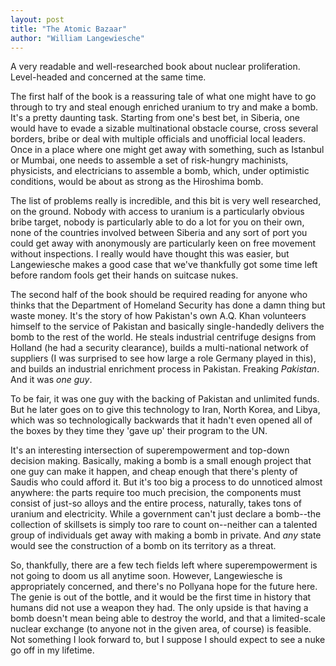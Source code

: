 ```yaml
---
layout: post
title: "The Atomic Bazaar"
author: "William Langewiesche"
---
```

A very readable and well-researched book about nuclear proliferation.  Level-headed and concerned at the same time.

The first half of the book is a reassuring tale of what one might have to go through to try and steal enough enriched uranium to try and make a bomb.  It's a pretty daunting task.  Starting from one's best bet, in Siberia, one would have to evade a sizable multinational obstacle course, cross several borders, bribe or deal with multiple officials and unofficial local leaders.  Once in a place where one might get away with something, such as Istanbul or Mumbai, one needs to assemble a set of risk-hungry machinists, physicists, and electricians to assemble a bomb, which, under optimistic conditions, would be about as strong as the Hiroshima bomb.

The list of problems really is incredible, and this bit is very well researched, on the ground.  Nobody with access to uranium is a particularly obvious bribe target, nobody is particularly able to do a lot for you on their own, none of the countries involved between Siberia and any sort of port you could get away with anonymously are particularly keen on free movement without inspections.  I really would have thought this was easier, but Langewiesche makes a good case that we've thankfully got some time left before random fools get their hands on suitcase nukes.

The second half of the book should be required reading for anyone who thinks that the Department of Homeland Security has done a damn thing but waste money.  It's the story of how Pakistan's own A.Q. Khan volunteers himself to the service of Pakistan and basically single-handedly delivers the bomb to the rest of the world.  He steals industrial centrifuge designs from Holland (he had a security clearance), builds a multi-national network of suppliers (I was surprised to see how large a role Germany played in this), and builds an industrial enrichment process in Pakistan.  Freaking <i>Pakistan</i>.  And it was <i>one guy</i>.

To be fair, it was one guy with the backing of Pakistan and unlimited funds.  But he later goes on to give this technology to Iran, North Korea, and Libya, which was so technologically backwards that it hadn't even opened all of the boxes by they time they 'gave up' their program to the UN.  

It's an interesting intersection of superempowerment and top-down decision making.  Basically, making a bomb is a small enough project that one guy can make it happen, and cheap enough that there's plenty of Saudis who could afford it.  But it's too big a process to do unnoticed almost anywhere: the parts require too much precision, the components must consist of just-so alloys and the entire process, naturally, takes tons of uranium and electricity.  While a government can't just declare a bomb--the collection of skillsets is simply too rare to count on--neither can a talented group of individuals get away with making a bomb in private.  And *any* state would see the construction of a bomb on its territory as a threat.

So, thankfully, there are a few tech fields left where superempowerment is not going to doom us all anytime soon.  However, Langewiesche is appropriately concerned, and there's no Pollyana hope for the future here.  The genie is out of the bottle, and it would be the first time in history that humans did not use a weapon they had.  The only upside is that having a bomb doesn't mean being able to destroy the world, and that a limited-scale nuclear exchange (to anyone not in the given area, of course) is feasible.  Not something I look forward to, but I suppose I should expect to see a nuke go off in my lifetime.


